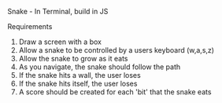 Snake - In Terminal, build in JS

Requirements
1. Draw a screen with a box
2. Allow a snake to be controlled by a users keyboard (w,a,s,z)
3. Allow the snake to grow as it eats
4. As you navigate, the snake should follow the path
5. If the snake hits a wall, the user loses
6. If the snake hits itself, the user loses
7. A score should be created for each 'bit' that the snake eats

